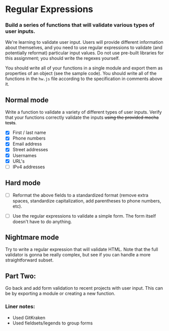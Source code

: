 # Regular Expressions

### Build a series of functions that will validate various types of user inputs.

We're learning to validate user input. Users will provide different information about themselves, and you need to use regular expressions to validate (and potentially reformat) particular input values. Do not use pre-built libraries for this assignment; you should write the regexes yourself.

You should write all of your functions in a single module and export them as properties of an object (see the sample code). You should write all of the functions in the `hw.js` file according to the specification in comments above it.

## Normal mode
Write a function to validate a variety of different types of user inputs. Verify that your functions correctly validate the inputs ~~using the provided mocha tests~~.

- [x] First / last name
- [x] Phone numbers
- [x] Email address
- [x] Street addresses
- [x] Usernames
- [x] URL's
- [ ] IPv4 addresses

## Hard mode
- [ ] Reformat the above fields to a standardized format (remove extra spaces, standardize capitalization, add parentheses to phone numbers, etc).

- [ ] Use the regular expressions to validate a simple form. The form itself doesn't have to do anything.

## Nightmare mode
Try to write a regular expression that will validate HTML. Note that the full validator is gonna be really complex, but see if you can handle a more straightforward subset.

## Part Two:
Go back and add form validation to recent projects with user input. This can be by exporting a module or creating a new function.

### Liner notes:
* Used GitKraken
* Used fieldsets/legends to group forms